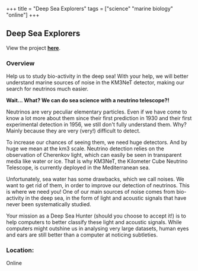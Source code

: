 +++
title = "Deep Sea Explorers"
tags = ["science" "marine biology" "online"]
+++

## Deep Sea Explorers

View the project [**here**](https://www.zooniverse.org/projects/reinforce/deep-sea-explorers).

### Overview

Help us to study bio-activity in the deep sea! With your help, we will better understand marine sources of noise in the KM3NeT detector, making our search for neutrinos much easier.

**Wait... What? We can do sea science with a neutrino telescope?!**

Neutrinos are very peculiar elementary particles. Even if we have come to know a lot more about them since their first prediction in 1930 and their first experimental detection in 1956, we still don't fully understand them. Why? Mainly because they are very (very!) difficult to detect.

To increase our chances of seeing them, we need huge detectors. And by huge we mean at the km3 scale. Neutrino detection relies on the observation of Cherenkov light, which can easily be seen in transparent media like water or ice. That is why KM3NeT, the Kilometer Cube Neutrino Telescope, is currently deployed in the Mediterranean sea.

Unfortunately, sea water has some drawbacks, which we call noises. We want to get rid of them, in order to improve our detection of neutrinos. This is where we need you! One of our main sources of noise comes from bio-activity in the deep sea, in the form of light and acoustic signals that have never been systematically studied.

Your mission as a Deep Sea Hunter (should you choose to accept it!) is to help computers to better classify these light and acoustic signals. While computers might outshine us in analysing very large datasets, human eyes and ears are still better than a computer at noticing subtleties.

### Location:
Online
